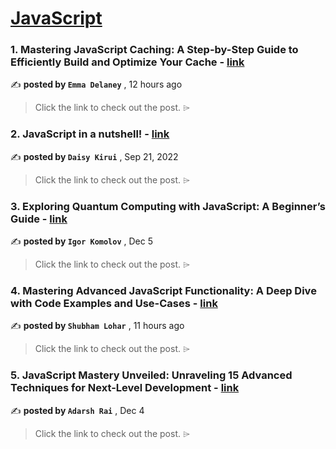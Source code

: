 
<h1><a href=https://medium.com/tag/javascript-development/recommended target="_blank" rel="noopener noreferrer">JavaScript</a></h1>
<h3>1. Mastering JavaScript Caching: A Step-by-Step Guide to Efficiently Build and Optimize Your Cache - <a href=https://medium.com/@emma-delaney/mastering-javascript-caching-a-step-by-step-guide-to-efficiently-build-and-optimize-your-cache-dee8fd96a34e?source=tag_recommended_feed---------0-84----------javascript_development----------7170359e_089f_4c51_96b5_38b9f4f82116------- target="_blank" rel="noopener noreferrer">link</a></h3>

✍️ **posted by `Emma Delaney`** <date> , 12 hours ago</date>

<blockquote>Click the link to check out the post. ⌲</blockquote>

<h3>2. JavaScript in a nutshell! - <a href=https://medium.com/@daisykirui/javascript-in-a-nutshell-669dab5b6e78?source=tag_recommended_feed---------1-107----------javascript_development----------7170359e_089f_4c51_96b5_38b9f4f82116------- target="_blank" rel="noopener noreferrer">link</a></h3>

✍️ **posted by `Daisy Kirui`** <date> , Sep 21, 2022</date>

<blockquote>Click the link to check out the post. ⌲</blockquote>

<h3>3. Exploring Quantum Computing with JavaScript: A Beginner’s Guide - <a href=https://medium.com/@yourfuse/exploring-quantum-computing-with-javascript-a-beginners-guide-d29a4af15ec7?source=tag_recommended_feed---------2-85----------javascript_development----------7170359e_089f_4c51_96b5_38b9f4f82116------- target="_blank" rel="noopener noreferrer">link</a></h3>

✍️ **posted by `Igor Komolov`** <date> , Dec 5</date>

<blockquote>Click the link to check out the post. ⌲</blockquote>

<h3>4. Mastering Advanced JavaScript Functionality: A Deep Dive with Code Examples and Use-Cases - <a href=https://medium.com/@techshubhu/mastering-advanced-javascript-functionality-a-deep-dive-with-code-examples-and-use-cases-87cff18b5792?source=tag_recommended_feed---------3-84----------javascript_development----------7170359e_089f_4c51_96b5_38b9f4f82116------- target="_blank" rel="noopener noreferrer">link</a></h3>

✍️ **posted by `Shubham Lohar`** <date> , 11 hours ago</date>

<blockquote>Click the link to check out the post. ⌲</blockquote>

<h3>5. JavaScript Mastery Unveiled: Unraveling 15 Advanced Techniques for Next-Level Development - <a href=https://medium.com/@adarshrai3011/javascript-mastery-unveiled-unraveling-15-advanced-techniques-for-next-level-development-c5f2e63d0799?source=tag_recommended_feed---------4-85----------javascript_development----------7170359e_089f_4c51_96b5_38b9f4f82116------- target="_blank" rel="noopener noreferrer">link</a></h3>

✍️ **posted by `Adarsh Rai`** <date> , Dec 4</date>

<blockquote>Click the link to check out the post. ⌲</blockquote>

